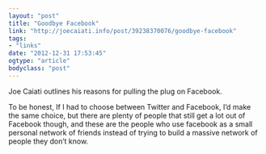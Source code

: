 ```yaml
---
layout: "post"
title: "Goodbye Facebook"
link: "http://joecaiati.info/post/39238370076/goodbye-facebook"
tags: 
- "links"
date: "2012-12-31 17:53:45"
ogtype: "article"
bodyclass: "post"
---
```


Joe Caiati outlines his reasons for pulling the plug on Facebook.

To be honest, If I had to choose between Twitter and Facebook, I’d make the same choice, but there are plenty of people that still get a lot out of Facebook though, and these are the people who use facebook as a small personal network of friends instead of trying to build a massive network of people they don’t know.